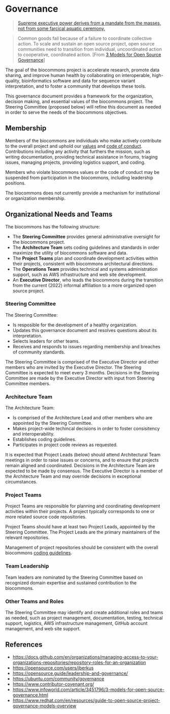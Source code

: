 # Governance

> [Supreme executive power derives from a mandate from the masses, not from some farcical aquatic
> ceremony.](https://youtu.be/KN9c2TAWMlg?t=134)

> Common goods fail because of a failure to coordinate collective action. To scale and sustain an
> open source project, open source communities need to transition from individual, uncoordinated
> action to cooperative, coordinated action. [From [3 Models for Open Source
> Governance](https://www.infoworld.com/article/3451796/3-models-for-open-source-governance.html)]

The goal of the biocommons project is accelerate research, promote data sharing, and improve human
health by collaborating on interoperable, high-quality, bioinformatics software and data for
sequence variant interpretation, and to foster a community that develops these tools.

This governance document provides a framework for the organization, decision making, and essential
values of the biocommons project. The Steering Committee (proposed below) will refine this document
as needed in order to serve the needs of the biocommons objectives.

## Membership

Members of the biocommons are individuals who make actively contribute to the overall project and
uphold our [values](values.md) and [code of conduct](code-of-conduct.md). Contributions including
any activity that furthers the mission, such as writing documentation, providing technical
assistance in forums, triaging issues, managing projects, providing logistics support, and coding.

Members who violate biocommons values or the code of conduct may be suspended from participation in
the biocommons, including leadership positions.

The biocommons does not currently provide a mechanism for institutional or organization membership.

## Organizational Needs and Teams

The biocommons has the following structure:

- The **Steering Committee** provides general administrative oversight for the biocommons project.
- The **Architecture Team** sets coding guidelines and standards in order maximize the utility of
  biocommons software and data.
- The **Project Teams** plan and coordinate development activities within their projects,
  consistent with biocommons architectural directions.
- The **Operations Team** provides technical and systems administration support, such as AWS
  infrastructure and web site development.  
- An **Executive Director**, who leads the biocommons during the transition from the current (2022)
  informal affiliation to a more organized open source project.

### Steering Committee

The Steering Committee:

- Is resposible for the development of a healthy organization.
- Updates this governance document and resolves questions about its interpretation.
- Selects leaders for other teams.
- Receives and responds to issues regarding membership and breaches of community standards.

The Steering Committee is comprised of the Executive Director and other members who are invited by the
Executive Director.  The Steering Committee is expected to meet every 3 months.  Decisions in the
Steering Committee are made by the Executive Director with input from Steering Committee members.

### Architecture Team

The Architecture Team:

- Is comprised of the Architecture Lead and other members who are appointed by the Steering
  Committee.
- Makes project-wide techincal decisions in order to foster consisitency and interoperability.
- Establishes coding guidelines.
- Participates in project code reviews as requested.

It is expected that Project Leads (below) should attend Architectural Team meetings in order to
raise issues or concerns, and to ensure that projects remain aligned and coordinated. Decisions in
the Architecture Team are expected to be made by consensus. The Executive Director is a member of
the Architecture Team and may override decisions in exceptional circumstances.

### Project Teams

Project Teams are responsible for planning and coordinating development activities within their
projects. A project typically corresponds to one or more related source code repositories.

Project Teams should have at least two Project Leads, appointed by the Steering Committee. The Project
Leads are the primary maintainers of the relevant repositories.

Management of project repositories should be consistent with the overall biocommons [coding
guidelines](coding-guidelines.md).

### Team Leadership

Team leaders are nominated by the Steering Committee based on recognized domain expertise and
sustained contribution to the biocommons.

### Other Teams and Roles

The Steering Committee may identify and create additional roles and teams as needed, such as project
management, documentation, testing, technical support, logistics, AWS infrastructure management,
GitHub account management, and web site support.

## References

- https://docs.github.com/en/organizations/managing-access-to-your-organizations-repositories/repository-roles-for-an-organization
- https://opensource.com/users/jberkus
- https://opensource.guide/leadership-and-governance/
- https://ubuntu.com/community/governance
- https://www.contributor-covenant.org/
- https://www.infoworld.com/article/3451796/3-models-for-open-source-governance.html
- https://www.redhat.com/en/resources/guide-to-open-source-project-governance-models-overview
